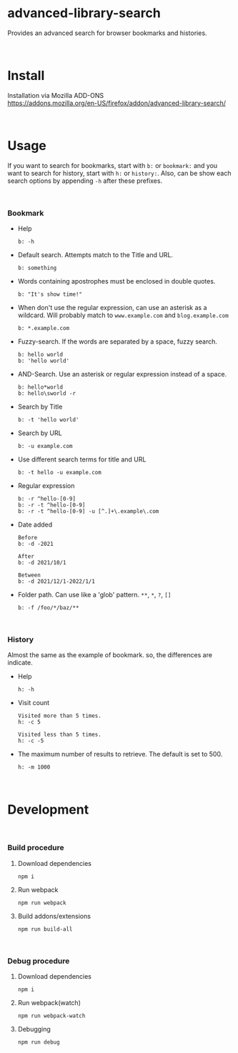 # advanced-library-search

Provides an advanced search for browser bookmarks and histories.   

<br/>

# Install

Installation via Mozilla ADD-ONS  
https://addons.mozilla.org/en-US/firefox/addon/advanced-library-search/

<br/>

# Usage

If you want to search for bookmarks, start with `b:` or `bookmark:` and you want to search for history, start with `h:` or `history:`. Also, can be show each search options by appending `-h` after these prefixes.

<br/>

### Bookmark

* Help
    ```
    b: -h
    ```

* Default search. Attempts match to the Title and URL.
    ```
    b: something
    ```

* Words containing apostrophes must be enclosed in double quotes.
    ```
    b: "It's show time!"
    ```

* When don't use the regular expression, can use an asterisk as a wildcard. Will probably match to `www.example.com` and `blog.example.com`
    ```
    b: *.example.com
    ```

* Fuzzy-search. If the words are separated by a space, fuzzy search.
    ```
    b: hello world
    b: 'hello world'
    ```

* AND-Search. Use an asterisk or regular expression instead of a space.
    ```
    b: hello*world
    b: hello\sworld -r
    ```

* Search by Title
    ```
    b: -t 'hello world'
    ```

* Search by URL
    ```
    b: -u example.com
    ```

* Use different search terms for title and URL
    ```
    b: -t hello -u example.com
    ```

* Regular expression
    ```
    b: -r ^hello-[0-9]
    b: -r -t ^hello-[0-9]
    b: -r -t ^hello-[0-9] -u [^.]+\.example\.com
    ```

* Date added
    ```
    Before
    b: -d -2021

    After
    b: -d 2021/10/1

    Between
    b: -d 2021/12/1-2022/1/1
    ```

* Folder path. Can use like a 'glob' pattern. `**`, `*`, `?`, `[]`
    ```
    b: -f /foo/*/baz/**
    ```

<br/>

### History

Almost the same as the example of bookmark. so, the differences are indicate.

* Help
    ```
    h: -h
    ```

* Visit count
    ```
    Visited more than 5 times.
    h: -c 5

    Visited less than 5 times.
    h: -c -5
    ```

* The maximum number of results to retrieve. The default is set to 500.
    ```
    h: -m 1000
    ```

<br/>

# Development

<br/>

### Build procedure

1. Download dependencies
    ```
    npm i
    ```

3. Run webpack
    ```
    npm run webpack
    ```

2. Build addons/extensions
    ```
    npm run build-all
    ```

<br/>

### Debug procedure

1. Download dependencies
    ```
    npm i
    ```

2. Run webpack(watch)
    ```
    npm run webpack-watch
    ```

3. Debugging
    ```
    npm run debug
    ```
